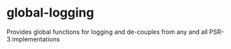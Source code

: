 # global-logging
 Provides global functions for logging and de-couples from any and all PSR-3 implementations
